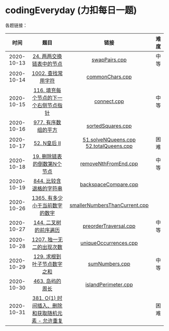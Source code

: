 # codingEveryday (力扣每日一题)

各题链接：

|    时间    |                             题目                             |                             链接                             | 难度 |
| :--------: | :----------------------------------------------------------: | :----------------------------------------------------------: | :--: |
| 2020-10-13 | [24. 两两交换链表中的节点](https://leetcode-cn.com/problems/swap-nodes-in-pairs/) | [swapPairs.cpp](https://github.com/lugf027/luCodingInterviews/blob/master/src/codingEveryday/20201013_swapPairs/swapPairs.cpp) | 中等 |
| 2020-10-14 | [1002. 查找常用字符](https://leetcode-cn.com/problems/find-common-characters/) | [commonChars.cpp](https://github.com/lugf027/luCodingInterviews/blob/master/src/codingEveryday/20201014_commonChars/commonChars.cpp) |      |
| 2020-10-15 | [116. 填充每个节点的下一个右侧节点指针](https://leetcode-cn.com/problems/populating-next-right-pointers-in-each-node/) | [connect.cpp](https://github.com/lugf027/luCodingInterviews/blob/master/src/codingEveryday/20201015_connect/connect.cpp) | 中等 |
| 2020-10-16 | [977. 有序数组的平方](https://leetcode-cn.com/problems/squares-of-a-sorted-array/) | [sortedSquares.cpp](https://github.com/lugf027/luCodingInterviews/blob/master/src/codingEveryday/20201016_sortedSquares/sortedSquares.cpp) |      |
| 2020-10-17 | [52. N皇后 II](https://leetcode-cn.com/problems/n-queens-ii/) | [51.solveNQueens.cpp](https://github.com/lugf027/luCodingInterviews/blob/master/src/codingEveryday/20201016_totalNQueens/solveNQueens.cpp) [52.totalQueens.cpp](https://github.com/lugf027/luCodingInterviews/blob/master/src/codingEveryday/20201016_totalNQueens/totalQueens.cpp) | 困难 |
| 2020-10-18 | [19. 删除链表的倒数第N个节点](https://leetcode-cn.com/problems/remove-nth-node-from-end-of-list/) | [removeNthFromEnd.cpp](https://github.com/lugf027/luCodingInterviews/blob/master/src/codingEveryday/20201018_removeNthFromEnd/removeNthFromEnd.cpp) | 中等 |
| 2020-10-19 | [844. 比较含退格的字符串](https://leetcode-cn.com/problems/backspace-string-compare/) | [backspaceCompare.cpp](https://github.com/lugf027/luCodingInterviews/blob/master/src/codingEveryday/20201019_backspaceCompare/backspaceCompare.cpp) |      |
| 2020-10-26 | [1365. 有多少小于当前数字的数字](https://leetcode-cn.com/problems/how-many-numbers-are-smaller-than-the-current-number/) | [smallerNumbersThanCurrent.cpp](https://github.com/lugf027/luCodingInterviews/blob/master/src/codingEveryday/20201026_smallerNumbersThanCurrent/smallerNumbersThanCurrent.cpp) |      |
| 2020-10-27 | [144. 二叉树的前序遍历](https://leetcode-cn.com/problems/binary-tree-preorder-traversal/) | [preorderTraversal.cpp](https://github.com/lugf027/luCodingInterviews/blob/master/src/codingEveryday/20201027_preorderTraversal/preorderTraversal.cpp) | 中等 |
| 2020-10-28 | [1207. 独一无二的出现次数](https://leetcode-cn.com/problems/unique-number-of-occurrences/) | [uniqueOccurrences.cpp](https://github.com/lugf027/luCodingInterviews/blob/master/src/codingEveryday/20201028_uniqueOccurrences/uniqueOccurrences.cpp) |      |
| 2020-10-29 | [129. 求根到叶子节点数字之和](https://leetcode-cn.com/problems/sum-root-to-leaf-numbers/) | [sumNumbers.cpp](https://github.com/lugf027/luCodingInterviews/blob/master/src/codingEveryday/20201029_sumNumbers/sumNumbers.cpp) | 中等 |
| 2020-10-30 | [463. 岛屿的周长](https://leetcode-cn.com/problems/island-perimeter/) | [islandPerimeter.cpp](https://github.com/lugf027/luCodingInterviews/blob/master/src/codingEveryday/20201030_islandPerimeter/islandPerimeter.cpp) |      |
| 2020-10-31 | [381. O(1) 时间插入、删除和获取随机元素 - 允许重复](https://leetcode-cn.com/problems/insert-delete-getrandom-o1-duplicates-allowed/) |                                                              | 困难 |

